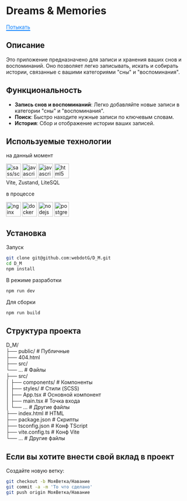 # Dreams & Memories  

<a href="https://webdotg.github.io/D_M/" style="text-decoration: none; position: relative; color: #007bff; transition: color 0.3s ease;">
  Потыкать
  <span style="position: absolute; bottom: -2px; left: 0; right: 0; height: 2px; background-color: #007bff; transition: width 0.3s ease;"></span>
</a>

## Описание

Это приложение предназначено для записи и хранения ваших снов и воспоминаний. Оно позволяет легко записывать, искать и собирать истории, связанные с вашими категориями "сны" и "воспоминания".

## Функциональность

- **Запись снов и воспоминаний**: Легко добавляйте новые записи в категории "сны" и "воспоминания".
- **Поиск**: Быстро находите нужные записи по ключевым словам.
- **История**: Сбор и отображение истории ваших записей.

## Используемые технологии
на данный момент
  
<img src="https://cdn.jsdelivr.net/gh/devicons/devicon@latest/icons/sass/sass-original.svg" title="sass" alt="sass/scss" width="40" height="40"/> <img src="https://cdn.jsdelivr.net/gh/devicons/devicon@latest/icons/javascript/javascript-original.svg" title="javascript" alt="javascript" width="40" height="40"/> <img src="https://cdn.jsdelivr.net/gh/devicons/devicon@latest/icons/typescript/typescript-original.svg" title="javascript" alt="javascript" width="40" height="40"/> <img src="https://cdn.jsdelivr.net/gh/devicons/devicon@latest/icons/html5/html5-original-wordmark.svg" title="html5" alt="html5" width="40" height="40"/>  
Vite, Zustand, LiteSQL    

   в процессе  

<img src="https://cdn.jsdelivr.net/gh/devicons/devicon@latest/icons/nginx/nginx-original.svg" title="nginx" alt="nginx" width="40" height="40"/> <img src="https://cdn.jsdelivr.net/gh/devicons/devicon@latest/icons/docker/docker-original.svg" title="docker" alt="docker" width="40" height="40" /> <img src="https://cdn.jsdelivr.net/gh/devicons/devicon@latest/icons/nodejs/nodejs-original-wordmark.svg" title="nodejs" alt="nodejs" width="40" height="40"/> <img src="https://cdn.jsdelivr.net/gh/devicons/devicon@latest/icons/postgresql/postgresql-original-wordmark.svg" title="postgreSQl" alt="postgreSQL" width="40" height="40">  
   

## Установка
Запуск
  ```bash
  git clone git@github.com:webdotG/D_M.git
  cd D_M
  npm install
  ```
В режиме разработки 
  ```bash
 npm run dev
 ```
 Для сборки
   ```bash
 npm run build
 ```

## Структура проекта    
D_M/  
├── public/                      # Публичные   
    ├── 404.html  
    ├── src/  
    └── ...                      # Файлы   
    ├── src/                      
│   ├── components/              # Компоненты    
│   ├── styles/                  # Стили (SCSS)  
│   ├── App.tsx                  # Основной компонент   
│   ├── main.tsx                 # Точка входа   
│   └── ...                      # Другие файлы   
├── index.html                   # HTML  
├── package.json                 # Скрипты  
├── tsconfig.json                # Конф TScript  
├── vite.config.ts               # Конф Vite  
└── ...                          # Другие файлы   

## Если вы хотите внести свой вклад в проект

Создайте новую ветку: 
```bash  
git checkout -b МояВетка/Навание  
git commit -a -m 'То что сделано'  
git push origin МояВетка/Навание  
```
